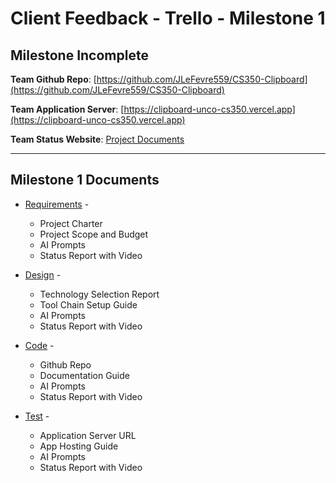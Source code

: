 # Client Feedback - Trello - Milestone 1

## Milestone Incomplete

**Team Github Repo**:  [https://github.com/JLeFevre559/CS350-Clipboard](https://github.com/JLeFevre559/CS350-Clipboard)

**Team Application Server**:  [https://clipboard-unco-cs350.vercel.app](https://clipboard-unco-cs350.vercel.app)

**Team Status Website**:  [Project Documents](https://github.com/JLeFevre559/CS350-Clipboard/Documents)

---

## Milestone 1 Documents

* [Requirements](https://github.com/JLeFevre559/CS350-Clipboard/tree/main/Documents/Requirements) - 
    * Project Charter
    * Project Scope and Budget
    * AI Prompts
    * Status Report with Video

* [Design](https://github.com/JLeFevre559/CS350-Clipboard/tree/main/Documents/Design) - 
    * Technology Selection Report
    * Tool Chain Setup Guide
    * AI Prompts
    * Status Report with Video

* [Code](https://github.com/JLeFevre559/CS350-Clipboard/tree/main/Documents/Code) - 
    * Github Repo
    * Documentation Guide
    * AI Prompts
    * Status Report with Video

* [Test](https://github.com/JLeFevre559/CS350-Clipboard/tree/main/Documents/Test) - 
    * Application Server URL
    * App Hosting Guide
    * AI Prompts
    * Status Report with Video

